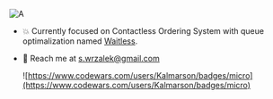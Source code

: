 
![A](https://media.giphy.com/media/8OJdqYqN1Nii3UTD6l/giphy.gif)


- :boom: Currently focused on Contactless Ordering System with queue optimalization named [Waitless](https://github.com/waitless-app).
- :speech_balloon: Reach me at s.wrzalek@gmail.com

	![https://www.codewars.com/users/Kalmarson/badges/micro](https://www.codewars.com/users/Kalmarson/badges/micro)


